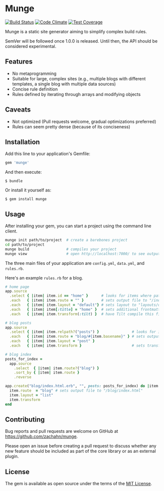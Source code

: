 # Munge

[![Build Status](https://travis-ci.org/zachahn/munge.svg?branch=master)](https://travis-ci.org/zachahn/munge)
[![Code Climate](https://codeclimate.com/github/zachahn/munge/badges/gpa.svg)](https://codeclimate.com/github/zachahn/munge)
[![Test Coverage](https://codeclimate.com/github/zachahn/munge/badges/coverage.svg)](https://codeclimate.com/github/zachahn/munge/coverage)

Munge is a static site generator aiming to simplify complex build rules.

SemVer will be followed once 1.0.0 is released.
Until then,
the API should be considered experimental.


## Features

- No metaprogramming
- Suitable for large, complex sites (e.g., multiple blogs with different templates, a single blog with multiple data sources)
- Concise rule definition
- Rules defined by iterating through arrays and modifying objects


## Caveats

- Not optimized (Pull requests welcome, gradual optimizations preferred)
- Rules can seem pretty dense (because of its conciseness)


## Installation

Add this line to your application's Gemfile:

```ruby
gem 'munge'
```

And then execute:

    $ bundle

Or install it yourself as:

    $ gem install munge


## Usage

After installing your gem, you can start a project using the command line client.

```bash
munge init path/to/project  # create a barebones project
cd path/to/project
munge build                 # compiles your project
munge view                  # open http://localhost:7000/ to see output
```

The three main files of your application are `config.yml`, `data.yml`, and `rules.rb`.

Here's an example `rules.rb` for a blog.

```ruby
# home page
app.source
  .select { |item| item.id == "home" }      # looks for items where path is "src/home.*"
  .each   { |item| item.route = "" }        # sets output file to "/index.html"
  .each   { |item| item.layout = "default"} # sets layout to "layouts/default.*"
  .each   { |item| item[:title] = "home" }  # sets additional frontmatter variables
  .each   { |item| item.transform(:tilt) }  # have Tilt compile this file

# blog posts
app.source
  .select { |item| item.relpath?("posts") }               # looks for items in "src/posts/**/*"
  .each   { |item| item.route = "blog/#{item.basename}" } # sets output file to "/blog/#{basename}/index.html"
  .each   { |item| item.layout = "post" }
  .each   { |item| item.transform }                       # sets transform to Tilt (default)

# blog index
posts_for_index =
  app.source
    .select  { |item| item.route?("blog") }
    .sort_by { |item| item.route }
    .reverse

app.create("blog/index.html.erb", "", posts: posts_for_index) do |item|
  item.route  = "blog" # sets output file to "/blog/index.html"
  item.layout = "list"
  item.transform
end
```


## Contributing

Bug reports and pull requests are welcome on GitHub at https://github.com/zachahn/munge.

Please open an issue before creating a pull request to discuss whether any new feature should be included as part of the core library or as an external plugin.


## License

The gem is available as open source under the terms of the [MIT License](http://opensource.org/licenses/MIT).
